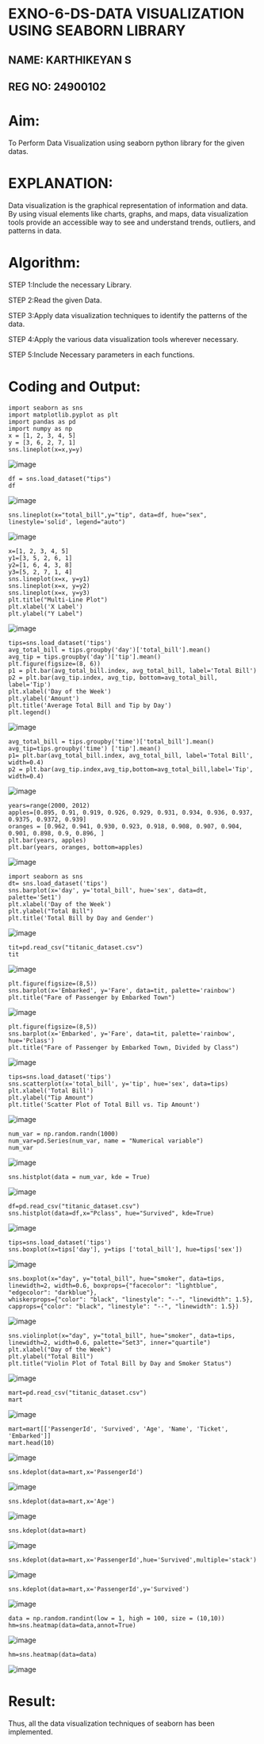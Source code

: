 # EXNO-6-DS-DATA VISUALIZATION USING SEABORN LIBRARY

## NAME: KARTHIKEYAN S
## REG NO: 24900102

# Aim:
  To Perform Data Visualization using seaborn python library for the given datas.

# EXPLANATION:
Data visualization is the graphical representation of information and data. By using visual elements like charts, graphs, and maps, data visualization tools provide an accessible way to see and understand trends, outliers, and patterns in data.

# Algorithm:
STEP 1:Include the necessary Library.

STEP 2:Read the given Data.

STEP 3:Apply data visualization techniques to identify the patterns of the data.

STEP 4:Apply the various data visualization tools wherever necessary.

STEP 5:Include Necessary parameters in each functions.

# Coding and Output:
 ~~~
import seaborn as sns
import matplotlib.pyplot as plt
import pandas as pd
import numpy as np
x = [1, 2, 3, 4, 5]
y = [3, 6, 2, 7, 1]
sns.lineplot(x=x,y=y)
~~~
![image](https://github.com/user-attachments/assets/aaf30255-9261-4172-9a84-d1b40476bd8e)

~~~
df = sns.load_dataset("tips")
df
~~~
![image](https://github.com/user-attachments/assets/d17c16ac-b674-484c-b879-6468f4e39efe)

~~~
sns.lineplot(x="total_bill",y="tip", data=df, hue="sex", linestyle='solid', legend="auto")
~~~

![image](https://github.com/user-attachments/assets/f6230965-c9e9-441f-a9c4-276d5ecc75b8)

~~~
x=[1, 2, 3, 4, 5]
y1=[3, 5, 2, 6, 1]
y2=[1, 6, 4, 3, 8]
y3=[5, 2, 7, 1, 4]
sns.lineplot(x=x, y=y1)
sns.lineplot(x=x, y=y2)
sns.lineplot(x=x, y=y3)
plt.title("Multi-Line Plot")
plt.xlabel('X Label')
plt.ylabel("Y Label")
~~~

![image](https://github.com/user-attachments/assets/519362d1-50e3-4fd1-ab2e-1489e7ac2a71)

~~~
tips=sns.load_dataset('tips')
avg_total_bill = tips.groupby('day')['total_bill'].mean()
avg_tip = tips.groupby('day')['tip'].mean()
plt.figure(figsize=(8, 6))
p1 = plt.bar(avg_total_bill.index, avg_total_bill, label='Total Bill')
p2 = plt.bar(avg_tip.index, avg_tip, bottom=avg_total_bill, label='Tip')
plt.xlabel('Day of the Week')
plt.ylabel('Amount')
plt.title('Average Total Bill and Tip by Day')
plt.legend()
~~~

![image](https://github.com/user-attachments/assets/d97bd382-3db8-43ee-a47e-21bb99aea1ad)

~~~
avg_total_bill = tips.groupby('time')['total_bill'].mean() 
avg_tip=tips.groupby('time') ['tip'].mean()
p1= plt.bar(avg_total_bill.index, avg_total_bill, label='Total Bill', width=0.4)
p2 = plt.bar(avg_tip.index,avg_tip,bottom=avg_total_bill,label='Tip', width=0.4)
~~~

![image](https://github.com/user-attachments/assets/00fbba6e-cac0-452f-85e8-7f8e8a388060)

~~~
years=range(2000, 2012)
apples=[0.895, 0.91, 0.919, 0.926, 0.929, 0.931, 0.934, 0.936, 0.937, 0.9375, 0.9372, 0.939] 
oranges = [0.962, 0.941, 0.930, 0.923, 0.918, 0.908, 0.907, 0.904, 0.901, 0.898, 0.9, 0.896, ]
plt.bar(years, apples)
plt.bar(years, oranges, bottom=apples)
~~~

![image](https://github.com/user-attachments/assets/b2621378-db1a-4a51-9514-40d72da1eca4)

~~~
import seaborn as sns
dt= sns.load_dataset('tips')
sns.barplot(x='day', y='total_bill', hue='sex', data=dt, palette='Set1')
plt.xlabel('Day of the Week')
plt.ylabel("Total Bill")
plt.title('Total Bill by Day and Gender')
~~~

![image](https://github.com/user-attachments/assets/7d4c92fe-2411-4901-b30e-8de6ce3a6821)

~~~
tit=pd.read_csv("titanic_dataset.csv")
tit
~~~


![image](https://github.com/user-attachments/assets/d126d150-edca-4c44-9bf8-86f385afa40a)

~~~
plt.figure(figsize=(8,5))
sns.barplot(x='Embarked', y='Fare', data=tit, palette='rainbow') 
plt.title("Fare of Passenger by Embarked Town")
~~~

![image](https://github.com/user-attachments/assets/098b7aa4-7687-407e-8f8d-d4881424f246)

~~~
plt.figure(figsize=(8,5))
sns.barplot(x='Embarked', y='Fare', data=tit, palette='rainbow', hue='Pclass') 
plt.title("Fare of Passenger by Embarked Town, Divided by Class")
~~~

![image](https://github.com/user-attachments/assets/6b95a3b9-befd-4c86-b729-c43b9af4c32f)

~~~
tips=sns.load_dataset('tips')
sns.scatterplot(x='total_bill', y='tip', hue='sex', data=tips)
plt.xlabel('Total Bill')
plt.ylabel("Tip Amount")
plt.title('Scatter Plot of Total Bill vs. Tip Amount')
~~~

![image](https://github.com/user-attachments/assets/03608325-f8ce-4f05-af23-e783a05a014e)

~~~
num_var = np.random.randn(1000)
num_var=pd.Series(num_var, name = "Numerical variable")
num_var
~~~

![image](https://github.com/user-attachments/assets/88eaefa5-5d7f-452b-aac9-cace6c88b2c1)

~~~
sns.histplot(data = num_var, kde = True)
~~~

![image](https://github.com/user-attachments/assets/a14a4c93-651f-4660-a6a2-22e0a784cfa2)

~~~
df=pd.read_csv("titanic_dataset.csv")
sns.histplot(data=df,x="Pclass", hue="Survived", kde=True)
~~~

![image](https://github.com/user-attachments/assets/1a326511-8230-497e-b336-6db927faeb99)

~~~
tips=sns.load_dataset('tips')
sns.boxplot(x=tips['day'], y=tips ['total_bill'], hue=tips['sex'])
~~~

![image](https://github.com/user-attachments/assets/385a5dbf-c3ab-4386-b88a-94c371ad57c7)

~~~
sns.boxplot(x="day", y="total_bill", hue="smoker", data=tips, linewidth=2, width=0.6, boxprops={"facecolor": "lightblue", "edgecolor": "darkblue"},
whiskerprops={"color": "black", "linestyle": "--", "linewidth": 1.5}, capprops={"color": "black", "linestyle": "--", "linewidth": 1.5})
~~~

![image](https://github.com/user-attachments/assets/6bee7c54-6c7c-41b7-8518-3dcb423bcb78)

~~~
sns.violinplot(x="day", y="total_bill", hue="smoker", data=tips, linewidth=2, width=0.6, palette="Set3", inner="quartile")
plt.xlabel("Day of the Week")
plt.ylabel("Total Bill")
plt.title("Violin Plot of Total Bill by Day and Smoker Status")
~~~

![image](https://github.com/user-attachments/assets/8751acc0-9688-4276-a3d0-bf24b68631be)

~~~
mart=pd.read_csv("titanic_dataset.csv")
mart
~~~

![image](https://github.com/user-attachments/assets/2b31b33a-6e22-4125-8b0d-f5b2cff5c263)

~~~
mart=mart[['PassengerId', 'Survived', 'Age', 'Name', 'Ticket', 'Embarked']] 
mart.head(10)
~~~


![image](https://github.com/user-attachments/assets/3f0a3d8a-eaa0-4dd0-aecf-18994ea6f2a4)

~~~
sns.kdeplot(data=mart,x='PassengerId')
~~~

![image](https://github.com/user-attachments/assets/4d071e96-0844-4dc4-9d5e-4604f8c54f40)

~~~
sns.kdeplot(data=mart,x='Age')
~~~

![image](https://github.com/user-attachments/assets/f03f5052-e1d8-43b9-88f0-6962a5a29bf8)

~~~
sns.kdeplot(data=mart)
~~~

![image](https://github.com/user-attachments/assets/150dfcaf-b6e5-49f8-9a51-db9bd43c8612)

~~~
sns.kdeplot(data=mart,x='PassengerId',hue='Survived',multiple='stack')
~~~

![image](https://github.com/user-attachments/assets/4bed611f-ef97-4ba7-8552-d7e350dffbb9)

~~~
sns.kdeplot(data=mart,x='PassengerId',y='Survived')
~~~

![image](https://github.com/user-attachments/assets/9b83559f-a3a0-45f4-9562-9fd076ed483f)

~~~
data = np.random.randint(low = 1, high = 100, size = (10,10))
hm=sns.heatmap(data=data,annot=True)
~~~

![image](https://github.com/user-attachments/assets/688dea32-f930-4fa5-aecc-f49cf3bbd9bd)

~~~
hm=sns.heatmap(data=data)
~~~

![image](https://github.com/user-attachments/assets/dbeff466-47b3-4c06-86c9-392e6522b45c)


































# Result:
Thus, all the data visualization techniques of seaborn has been implemented.


